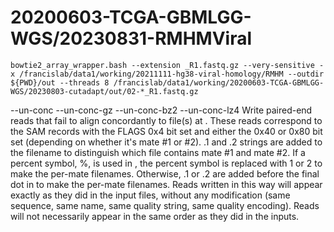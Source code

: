 
#	20200603-TCGA-GBMLGG-WGS/20230831-RMHMViral



```
bowtie2_array_wrapper.bash --extension _R1.fastq.gz --very-sensitive -x /francislab/data1/working/20211111-hg38-viral-homology/RMHM --outdir ${PWD}/out --threads 8 /francislab/data1/working/20200603-TCGA-GBMLGG-WGS/20230803-cutadapt/out/02-*_R1.fastq.gz

```

--un-conc <path>
--un-conc-gz <path>
--un-conc-bz2 <path>
--un-conc-lz4 <path>
Write paired-end reads that fail to align concordantly to file(s) at <path>. These reads correspond to the SAM records with the FLAGS 0x4 bit set and either the 0x40 or 0x80 bit set (depending on whether it's mate #1 or #2). .1 and .2 strings are added to the filename to distinguish which file contains mate #1 and mate #2. If a percent symbol, %, is used in <path>, the percent symbol is replaced with 1 or 2 to make the per-mate filenames. Otherwise, .1 or .2 are added before the final dot in <path> to make the per-mate filenames. Reads written in this way will appear exactly as they did in the input files, without any modification (same sequence, same name, same quality string, same quality encoding). Reads will not necessarily appear in the same order as they did in the inputs.



